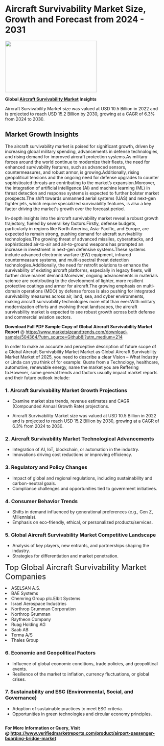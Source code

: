 <H1>Aircraft Survivability Market Size, Growth and Forecast from 2024 - 2031</H1><img class="aligncenter size-medium wp-image-584254" src="https://thirdeyenews.in/wp-content/uploads/2024/09/Global-Market-Research-300x168.jpeg" alt="" width="300" height="168" /><p><strong>Global&nbsp;<a href="https://www.marketsizeandtrends.com/download-sample/504364/?utm_source=Github8j?utm_medium=214">Aircraft Survivability Market</a> Insights</strong></p><p>Aircraft Survivability Market size was valued at USD 10.5 Billion in 2022 and is projected to reach USD 15.2 Billion by 2030, growing at a CAGR of 6.3% from 2024 to 2030.</p><p><h2>Market Growth Insights</h2> <p>The aircraft survivability market is poised for significant growth, driven by increasing global military spending, advancements in defense technologies, and rising demand for improved aircraft protection systems.As military forces around the world continue to modernize their fleets, the need for enhanced survivability features, such as advanced sensors, countermeasures, and robust armor, is growing.Additionally, rising geopolitical tensions and the ongoing need for defense upgrades to counter sophisticated threats are contributing to the market’s expansion.Moreover, the integration of artificial intelligence (AI) and machine learning (ML) in threat detection and response systems is expected to further bolster market prospects.The shift towards unmanned aerial systems (UAS) and next-gen fighter jets, which require specialized survivability features, is also a key factor driving the market's growth over the forecast period.</p> <p>In-depth insights into the aircraft survivability market reveal a robust growth trajectory, fueled by several key factors.Firstly, defense budgets, particularly in regions like North America, Asia-Pacific, and Europe, are expected to remain strong, pushing demand for aircraft survivability technologies.The growing threat of advanced missiles, cyberattacks, and sophisticated air-to-air and air-to-ground weapons has prompted an increase in investment in next-gen defensive systems.These systems include advanced electronic warfare (EW) equipment, infrared countermeasure systems, and multi-spectral threat detection technologies.Additionally, the need for retrofit solutions to enhance the survivability of existing aircraft platforms, especially in legacy fleets, will further drive market demand.Moreover, ongoing advancements in materials science are contributing to the development of lighter, more resilient protective coatings and armor for aircraft.The growing emphasis on multi-domain operations (MDO) by defense forces is also pushing for integrated survivability measures across air, land, sea, and cyber environments, making aircraft survivability technologies more vital than ever.With military modernization efforts and evolving threat landscapes, the aircraft survivability market is expected to see robust growth across both defense and commercial aviation sectors.</p> <p><span class=""><strong>Download Full PDF Sample Copy of Global Aircraft Survivability Market Report</strong> @ <a href="https://www.marketsizeandtrends.com/download-sample/504364/?utm_source=Github8j?utm_medium=214" target="_blank">https://www.marketsizeandtrends.com/download-sample/504364/?utm_source=Github8j?utm_medium=214</a></span></p><p>In order to make an accurate and perceptive description of future scope of a Global&nbsp;Aircraft Survivability Market Market as Global&nbsp;Aircraft Survivability Market Market of 2025, you need to describe a clear Vision &ndash; What Industry or Linda can you think of for example: Quote from a Technology, healthcare, automotive, renewable energy, name the market you are Reffering to.However, some general trends and factors usually impact market reports and their future outlook include:</p><h3>1.&nbsp;<strong>Aircraft Survivability Market Growth Projections</strong></h3><ul><li>Examine market size trends, revenue estimates and CAGR (Compounded Annual Growth Rate) projections.</li><li><p>Aircraft Survivability Market size was valued at USD 10.5 Billion in 2022 and is projected to reach USD 15.2 Billion by 2030, growing at a CAGR of 6.3% from 2024 to 2030.</p></li></ul><h3>2.&nbsp;<strong>Aircraft Survivability Market Technological Advancements</strong></h3><ul><li>Integration of AI, IoT, blockchain, or automation in the industry.</li><li>Innovations driving cost reductions or improving efficiency.</li></ul><h3>3.&nbsp;<strong>Regulatory and Policy Changes</strong></h3><ul><li>Impact of global and regional regulations, including sustainability and carbon-neutral goals.</li><li>Compliance challenges and opportunities tied to government initiatives.</li></ul><h3>4.&nbsp;<strong>Consumer Behavior Trends</strong></h3><ul><li>Shifts in demand influenced by generational preferences (e.g., Gen Z, Millennials).</li><li>Emphasis on eco-friendly, ethical, or personalized products/services.</li></ul><h3>5.&nbsp;<strong>Global Aircraft Survivability Market Competitive Landscape</strong></h3><ul><li>Analysis of key players, new entrants, and partnerships shaping the industry.</li><li>Strategies for differentiation and market penetration.</li></ul><p data-pm-slice="1 1 []"><span style="color: inherit; font-family: inherit; font-size: 25px;">Top Global Aircraft Survivability Market Companies</span></p><div class="" data-test-id=""><p><li>ASELSAN A.S.</li><li> BAE Systems</li><li> Chemring Group plc.Elbit Systems</li><li> Israel Aerospace Industries</li><li> Northrop Grumman Corporation</li><li> Northrop Grumman</li><li> Raytheon Company</li><li> Ruag Holding AG</li><li> Saab AB</li><li> Terma A/S</li><li> Thales Group</li></p></div><h3>6.&nbsp;<strong>Economic and Geopolitical Factors</strong></h3><ul><li>Influence of global economic conditions, trade policies, and geopolitical events.</li><li>Resilience of the market to inflation, currency fluctuations, or global crises.</li></ul><h3>7.&nbsp;<strong>Sustainability and ESG (Environmental, Social, and Governance)</strong></h3><ul><li>Adoption of sustainable practices to meet ESG criteria.</li><li>Opportunities in green technologies and circular economy principles.</li></ul><h2><strong style="font-size: 14px;">For More Information or Query, Visit @&nbsp;</strong><a style="background-color: #ffffff; font-size: 14px;" href="https://www.marketsizeandtrends.com/report/aircraft-survivability-market/" target="_blank">https://www.verifiedmarketreports.com/product/airport-passenger-boarding-bridge-market</a></h2>